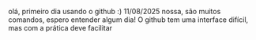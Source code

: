 olá, primeiro dia usando o github :) 11/08/2025
nossa, são muitos comandos, espero entender algum dia!
O github tem uma interface difícil, mas com a prática deve facilitar
